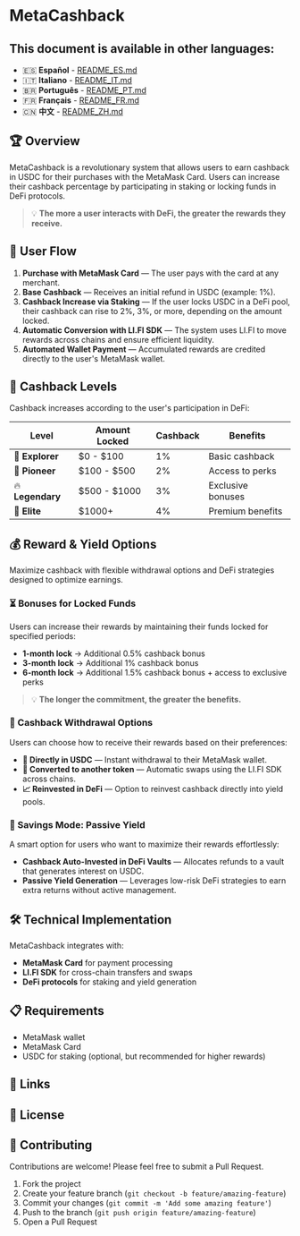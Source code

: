 # MetaCashback

## This document is available in other languages:
- 🇪🇸 **Español** - [README_ES.md](README_ES.md)
- 🇮🇹 **Italiano** - [README_IT.md](README_IT.md)
- 🇧🇷 **Português** - [README_PT.md](README_PT.md)
- 🇫🇷 **Français** - [README_FR.md](README_FR.md)
- 🇨🇳 **中文** - [README_ZH.md](README_ZH.md)

## 🏆 Overview

MetaCashback is a revolutionary system that allows users to earn cashback in USDC for their purchases with the MetaMask Card. Users can increase their cashback percentage by participating in staking or locking funds in DeFi protocols.

> 💡 **The more a user interacts with DeFi, the greater the rewards they receive.**

## 🚀 User Flow

1. **Purchase with MetaMask Card** — The user pays with the card at any merchant.
2. **Base Cashback** — Receives an initial refund in USDC (example: 1%).
3. **Cashback Increase via Staking** — If the user locks USDC in a DeFi pool, their cashback can rise to 2%, 3%, or more, depending on the amount locked.
4. **Automatic Conversion with LI.FI SDK** — The system uses LI.FI to move rewards across chains and ensure efficient liquidity.
5. **Automated Wallet Payment** — Accumulated rewards are credited directly to the user's MetaMask wallet.

## 🎯 Cashback Levels

Cashback increases according to the user's participation in DeFi:

| Level | Amount Locked | Cashback | Benefits |
|-------|--------------|----------|----------|
| 🔰 **Explorer** | $0 - $100 | 1% | Basic cashback |
| 🚀 **Pioneer** | $100 - $500 | 2% | Access to perks |
| 🔥 **Legendary** | $500 - $1000 | 3% | Exclusive bonuses |
| 👑 **Elite** | $1000+ | 4% | Premium benefits |

## 💰 Reward & Yield Options

Maximize cashback with flexible withdrawal options and DeFi strategies designed to optimize earnings.

### ⏳ Bonuses for Locked Funds

Users can increase their rewards by maintaining their funds locked for specified periods:

- **1-month lock** → Additional 0.5% cashback bonus
- **3-month lock** → Additional 1% cashback bonus
- **6-month lock** → Additional 1.5% cashback bonus + access to exclusive perks

> 💡 **The longer the commitment, the greater the benefits.**

### 🔄 Cashback Withdrawal Options

Users can choose how to receive their rewards based on their preferences:

- **💸 Directly in USDC** — Instant withdrawal to their MetaMask wallet.
- **🔄 Converted to another token** — Automatic swaps using the LI.FI SDK across chains.
- **📈 Reinvested in DeFi** — Option to reinvest cashback directly into yield pools.

### 🏦 Savings Mode: Passive Yield

A smart option for users who want to maximize their rewards effortlessly:

- **Cashback Auto-Invested in DeFi Vaults** — Allocates refunds to a vault that generates interest on USDC.
- **Passive Yield Generation** — Leverages low-risk DeFi strategies to earn extra returns without active management.

## 🛠️ Technical Implementation

MetaCashback integrates with:

- **MetaMask Card** for payment processing
- **LI.FI SDK** for cross-chain transfers and swaps
- **DeFi protocols** for staking and yield generation

## 📋 Requirements

- MetaMask wallet
- MetaMask Card
- USDC for staking (optional, but recommended for higher rewards)

## 🔗 Links

## 📄 License

## 👥 Contributing

Contributions are welcome! Please feel free to submit a Pull Request.

1. Fork the project
2. Create your feature branch (`git checkout -b feature/amazing-feature`)
3. Commit your changes (`git commit -m 'Add some amazing feature'`)
4. Push to the branch (`git push origin feature/amazing-feature`)
5. Open a Pull Request


